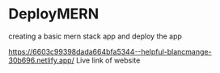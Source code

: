 # DeployMERN
 creating a basic mern stack app and deploy the app


https://6603c99398dada664bfa5344--helpful-blancmange-30b696.netlify.app/ 
Live link of website

